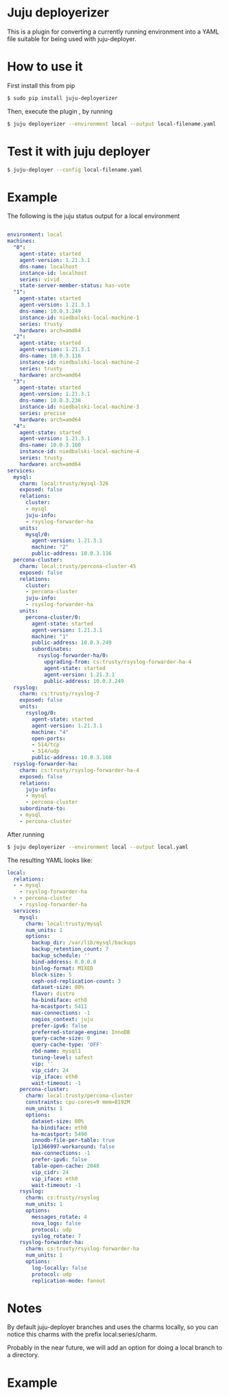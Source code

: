 Juju deployerizer
=================

This is a plugin for converting a currently running environment
into a YAML file suitable for being used with juju-deployer.

# How to use it

First install this from pip

```bash
$ sudo pip install juju-deployerizer
```

Then, execute the plugin , by running

```bash
$ juju deployerizer --environment local --output local-filename.yaml
```

# Test it with juju deployer

```bash
$ juju-deployer --config local-filename.yaml
```

# Example

The following is the juju status output for a local environment

```yaml

environment: local
machines:
  "0":
    agent-state: started
    agent-version: 1.21.3.1
    dns-name: localhost
    instance-id: localhost
    series: vivid
    state-server-member-status: has-vote
  "1":
    agent-state: started
    agent-version: 1.21.3.1
    dns-name: 10.0.3.249
    instance-id: niedbalski-local-machine-1
    series: trusty
    hardware: arch=amd64
  "2":
    agent-state: started
    agent-version: 1.21.3.1
    dns-name: 10.0.3.116
    instance-id: niedbalski-local-machine-2
    series: trusty
    hardware: arch=amd64
  "3":
    agent-state: started
    agent-version: 1.21.3.1
    dns-name: 10.0.3.238
    instance-id: niedbalski-local-machine-3
    series: precise
    hardware: arch=amd64
  "4":
    agent-state: started
    agent-version: 1.21.3.1
    dns-name: 10.0.3.160
    instance-id: niedbalski-local-machine-4
    series: trusty
    hardware: arch=amd64
services:
  mysql:
    charm: local:trusty/mysql-326
    exposed: false
    relations:
      cluster:
      - mysql
      juju-info:
      - rsyslog-forwarder-ha
    units:
      mysql/0:
        agent-version: 1.21.3.1
        machine: "2"
        public-address: 10.0.3.116
  percona-cluster:
    charm: local:trusty/percona-cluster-45
    exposed: false
    relations:
      cluster:
      - percona-cluster
      juju-info:
      - rsyslog-forwarder-ha
    units:
      percona-cluster/0:
        agent-state: started
        agent-version: 1.21.3.1
        machine: "1"
        public-address: 10.0.3.249
        subordinates:
          rsyslog-forwarder-ha/0:
            upgrading-from: cs:trusty/rsyslog-forwarder-ha-4
            agent-state: started
            agent-version: 1.21.3.1
            public-address: 10.0.3.249
  rsyslog:
    charm: cs:trusty/rsyslog-7
    exposed: false
    units:
      rsyslog/0:
        agent-state: started
        agent-version: 1.21.3.1
        machine: "4"
        open-ports:
        - 514/tcp
        - 514/udp
        public-address: 10.0.3.160
  rsyslog-forwarder-ha:
    charm: cs:trusty/rsyslog-forwarder-ha-4
    exposed: false
    relations:
      juju-info:
      - mysql
      - percona-cluster
    subordinate-to:
    - mysql
    - percona-cluster
```

After running

```bash
$ juju deployerizer --environment local --output local.yaml
```

The resulting YAML looks like:

```YAML
local:
  relations:
  - - mysql
    - rsyslog-forwarder-ha
  - - percona-cluster
    - rsyslog-forwarder-ha
  services:
    mysql:
      charm: local:trusty/mysql
      num_units: 1
      options:
        backup_dir: /var/lib/mysql/backups
        backup_retention_count: 7
        backup_schedule: ''
        bind-address: 0.0.0.0
        binlog-format: MIXED
        block-size: 5
        ceph-osd-replication-count: 3
        dataset-size: 80%
        flavor: distro
        ha-bindiface: eth0
        ha-mcastport: 5411
        max-connections: -1
        nagios_context: juju
        prefer-ipv6: false
        preferred-storage-engine: InnoDB
        query-cache-size: 0
        query-cache-type: 'OFF'
        rbd-name: mysql1
        tuning-level: safest
        vip: ''
        vip_cidr: 24
        vip_iface: eth0
        wait-timeout: -1
    percona-cluster:
      charm: local:trusty/percona-cluster
      constraints: cpu-cores=9 mem=8192M
      num_units: 1
      options:
        dataset-size: 80%
        ha-bindiface: eth0
        ha-mcastport: 5490
        innodb-file-per-table: true
        lp1366997-workaround: false
        max-connections: -1
        prefer-ipv6: false
        table-open-cache: 2048
        vip_cidr: 24
        vip_iface: eth0
        wait-timeout: -1
    rsyslog:
      charm: cs:trusty/rsyslog
      num_units: 1
      options:
        messages_rotate: 4
        nova_logs: false
        protocol: udp
        syslog_rotate: 7
    rsyslog-forwarder-ha:
      charm: cs:trusty/rsyslog-forwarder-ha
      num_units: 1
      options:
        log-locally: false
        protocol: udp
        replication-mode: fanout
```




# Notes

By default juju-deployer branches and uses the charms locally,
so you can notice this charms with the prefix local:series/charm.

Probably in the near future, we will add an option
for doing a local branch to a directory.

# Example
